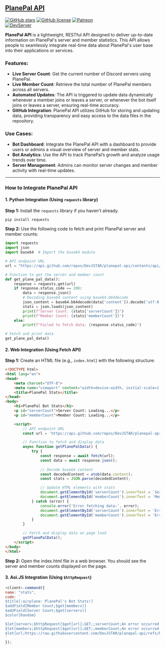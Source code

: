 ## [PlanePal API](https://github.com/DevJSTAR/planepal-api)
[![GitHub stars](https://img.shields.io/github/stars/devjstar/planepal-api.svg?style=social&label=Stars&style=flat)](https://github.com/devjstar/planepal-api/stargazers)
[![GitHub license](https://img.shields.io/github/license/devjstar/planepal-api.svg)](https://github.com/devjstar/planepal-api/blob/master/LICENSE)
[![Patreon](https://img.shields.io/badge/Donate-Patreon-orange.svg)](https://www.patreon.com/jstarsdev)
<br>
[![DevServer](https://discord.com/api/guilds/1153672454426861598/widget.png?style=shield)](https://discord.gg/GbvXQXHY6Q)

**PlanePal API** is a lightweight, RESTful API designed to deliver up-to-date information on PlanePal's server and member statistics. This API allows people to seamlessly integrate real-time data about PlanePal's user base into their applications or services.

### Features:
- **Live Server Count**: Get the current number of Discord servers using PlanePal.
- **Live Member Count**: Retrieve the total number of PlanePal members across all servers.
- **Automated Updates**: The API is triggered to update data dynamically whenever a member joins or leaves a server, or whenever the bot itself joins or leaves a server, ensuring real-time accuracy.
- **GitHub Integration**: PlanePal API utilizes GitHub for storing and updating data, providing transparency and easy access to the data files in the repository.

### Use Cases:
- **Bot Dashboard**: Integrate the PlanePal API with a dashboard to provide users or admins a visual overview of server and member stats.
- **Bot Analytics**: Use the API to track PlanePal’s growth and analyze usage trends over time.
- **Server Management**: Admins can monitor server changes and member activity with real-time updates.

---

### How to Integrate PlanePal API

#### 1. **Python Integration** (Using `requests` library)

**Step 1:** Install the `requests` library if you haven't already.
```python
pip install requests
```

**Step 2:** Use the following code to fetch and print PlanePal server and member counts:
```python
import requests
import json
import base64  # Import the base64 module

# API endpoint URL
url = "https://api.github.com/repos/DevJSTAR/planepal-api/contents/api/data.json"

# Function to get the server and member count
def get_plane_pal_data():
    response = requests.get(url)
    if response.status_code == 200:
        data = response.json()
        # Decoding base64 content using base64.b64decode
        json_content = base64.b64decode(data['content']).decode('utf-8')
        stats = json.loads(json_content)
        print(f"Server Count: {stats['serverCount']}")
        print(f"Member Count: {stats['memberCount']}")
    else:
        print(f"Failed to fetch data: {response.status_code}")

# Fetch and print data
get_plane_pal_data()
```
#### 2. Web Integration (Using Fetch API)

**Step 1:** Create an HTML file (e.g., `index.html`) with the following structure:
```html
<!DOCTYPE html>
<html lang="en">
<head>
    <meta charset="UTF-8">
    <meta name="viewport" content="width=device-width, initial-scale=1.0">
    <title>PlanePal Stats</title>
</head>
<body>
    <h1>PlanePal Bot Stats</h1>
    <p id="serverCount">Server Count: Loading...</p>
    <p id="memberCount">Member Count: Loading...</p>

    <script>
        // API endpoint URL
        const url = 'https://api.github.com/repos/DevJSTAR/planepal-api/contents/api/data.json';

        // Function to fetch and display data
        async function getPlanePalData() {
            try {
                const response = await fetch(url);
                const data = await response.json();
                
                // Decode base64 content
                const decodedContent = atob(data.content);
                const stats = JSON.parse(decodedContent);

                // Update HTML elements with stats
                document.getElementById('serverCount').innerText = `Server Count: ${stats.serverCount}`;
                document.getElementById('memberCount').innerText = `Member Count: ${stats.memberCount}`;
            } catch (error) {
                console.error('Error fetching data:', error);
                document.getElementById('serverCount').innerText = 'Error fetching server count';
                document.getElementById('memberCount').innerText = 'Error fetching member count';
            }
        }

        // Fetch and display data on page load
        getPlanePalData();
    </script>
</body>
</html>
```

**Step 2:** Open the index.html file in a web browser. You should see the server and member counts displayed on the page.

#### 3. Aoi.JS Integration (Using `$httpRequest`)
```javascript
<client>.command({
name: "stats",
code: `
$title[:airplane: PlanePal's Bot Stats!]
$addField[Member Count;$get[members]]
$addField[Server Count;$get[servers]]
$color[Random]

$let[servers;$httpRequest[$get[url];GET;;serverCount;An error occurred while fetching the PlanePal Server Count!]]
$let[members;$httpRequest[$get[url];GET;;memberCount;An error occurred while fetching the PlanePal Member Count!]]
$let[url;https://raw.githubusercontent.com/DevJSTAR/planepal-api/refs/heads/main/api/data.json]
`
});
```
